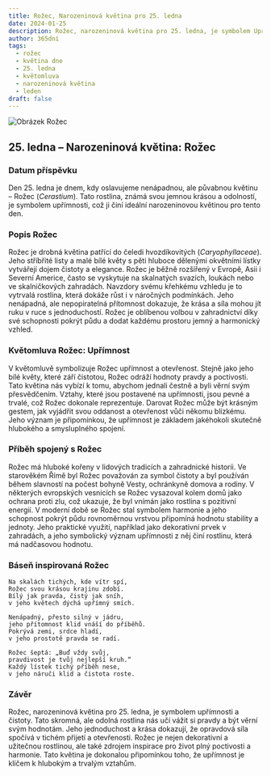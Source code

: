 ```yaml
---
title: Rožec, Narozeninová květina pro 25. ledna
date: 2024-01-25
description: Rožec, narozeninová květina pro 25. ledna, je symbolem Upřímnost. Objevte její jedinečný význam, fascinující příběhy a poezii, která oslavuje její krásu.
author: 365dní
tags:
  - rožec
  - květina dne
  - 25. ledna
  - květomluva
  - narozeninová květina
  - leden
draft: false
---
```


![Obrázek Rožec](https://cdn.pixabay.com/photo/2019/05/12/19/11/downy-madarhur-4198805_1280.jpg#center)


## 25. ledna – Narozeninová květina: Rožec

### Datum příspěvku

Den 25. ledna je dnem, kdy oslavujeme nenápadnou, ale půvabnou květinu – Rožec (_Cerastium_). Tato rostlina, známá svou jemnou krásou a odolností, je symbolem upřímnosti, což ji činí ideální narozeninovou květinou pro tento den.

### Popis Rožec

Rožec je drobná květina patřící do čeledi hvozdíkovitých (_Caryophyllaceae_). Jeho stříbřité listy a malé bílé květy s pěti hluboce dělenými okvětními lístky vytvářejí dojem čistoty a elegance. Rožec je běžně rozšířený v Evropě, Asii i Severní Americe, často se vyskytuje na skalnatých svazích, loukách nebo ve skalničkových zahradách. Navzdory svému křehkému vzhledu je to vytrvalá rostlina, která dokáže růst i v náročných podmínkách. Jeho nenápadná, ale nepopiratelná přítomnost dokazuje, že krása a síla mohou jít ruku v ruce s jednoduchostí. Rožec je oblíbenou volbou v zahradnictví díky své schopnosti pokrýt půdu a dodat každému prostoru jemný a harmonický vzhled.

### Květomluva Rožec: Upřímnost

V květomluvě symbolizuje Rožec upřímnost a otevřenost. Stejně jako jeho bílé květy, které září čistotou, Rožec odráží hodnoty pravdy a poctivosti. Tato květina nás vybízí k tomu, abychom jednali čestně a byli věrní svým přesvědčením. Vztahy, které jsou postavené na upřímnosti, jsou pevné a trvalé, což Rožec dokonale reprezentuje. Darovat Rožec může být krásným gestem, jak vyjádřit svou oddanost a otevřenost vůči někomu blízkému. Jeho význam je připomínkou, že upřímnost je základem jakéhokoli skutečně hlubokého a smysluplného spojení.

### Příběh spojený s Rožec

Rožec má hluboké kořeny v lidových tradicích a zahradnické historii. Ve starověkém Římě byl Rožec považován za symbol čistoty a byl používán během slavností na počest bohyně Vesty, ochránkyně domova a rodiny. V některých evropských vesnicích se Rožec vysazoval kolem domů jako ochrana proti zlu, což ukazuje, že byl vnímán jako rostlina s pozitivní energií. V moderní době se Rožec stal symbolem harmonie a jeho schopnost pokrýt půdu rovnoměrnou vrstvou připomíná hodnotu stability a jednoty. Jeho praktické využití, například jako dekorativní prvek v zahradách, a jeho symbolický význam upřímnosti z něj činí rostlinu, která má nadčasovou hodnotu.

### Báseň inspirovaná Rožec

```
Na skalách tichých, kde vítr spí,  
Rožec svou krásou krajinu zdobí.  
Bílý jak pravda, čistý jak sníh,  
v jeho květech dýchá upřímný smích.

Nenápadný, přesto silný v jádru,  
jeho přítomnost klid vnáší do příběhů.  
Pokrývá zemi, srdce hladí,  
v jeho prostotě pravda se radí.

Rožec šeptá: „Buď vždy svůj,  
pravdivost je tvůj nejlepší kruh.“  
Každý lístek tichý příběh nese,  
v jeho náruči klid a čistota roste.
```

### Závěr

Rožec, narozeninová květina pro 25. ledna, je symbolem upřímnosti a čistoty. Tato skromná, ale odolná rostlina nás učí vážit si pravdy a být věrní svým hodnotám. Jeho jednoduchost a krása dokazují, že opravdová síla spočívá v tichém přijetí a otevřenosti. Rožec je nejen dekorativní a užitečnou rostlinou, ale také zdrojem inspirace pro život plný poctivosti a harmonie. Tato květina je dokonalou připomínkou toho, že upřímnost je klíčem k hlubokým a trvalým vztahům.